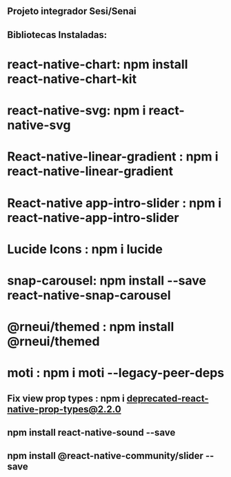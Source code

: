 ## Projeto integrador Sesi/Senai

## Bibliotecas Instaladas: 
#
#
# react-native-chart: npm install react-native-chart-kit
# react-native-svg: npm i react-native-svg
# React-native-linear-gradient : npm i react-native-linear-gradient
# React-native app-intro-slider : npm i react-native-app-intro-slider
# Lucide Icons : npm i lucide
# snap-carousel: npm install --save react-native-snap-carousel
# @rneui/themed : npm install @rneui/themed
# moti : npm i moti --legacy-peer-deps
## Fix view prop types : npm i deprecated-react-native-prop-types@2.2.0

## npm install react-native-sound --save
## npm install @react-native-community/slider --save
